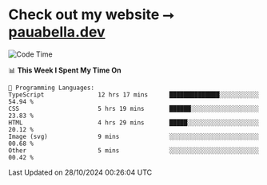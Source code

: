 # Check out my website ⭢ [pauabella.dev](https://pauabella.dev)

<!--START_SECTION:waka-->
![Code Time](http://img.shields.io/badge/Code%20Time-3%2C833%20hrs%208%20mins-blue)

📊 **This Week I Spent My Time On** 

```text
💬 Programming Languages: 
TypeScript               12 hrs 17 mins      ██████████████░░░░░░░░░░░   54.94 % 
CSS                      5 hrs 19 mins       ██████░░░░░░░░░░░░░░░░░░░   23.83 % 
HTML                     4 hrs 29 mins       █████░░░░░░░░░░░░░░░░░░░░   20.12 % 
Image (svg)              9 mins              ░░░░░░░░░░░░░░░░░░░░░░░░░   00.68 % 
Other                    5 mins              ░░░░░░░░░░░░░░░░░░░░░░░░░   00.42 % 
```


 Last Updated on 28/10/2024 00:26:04 UTC
<!--END_SECTION:waka-->
